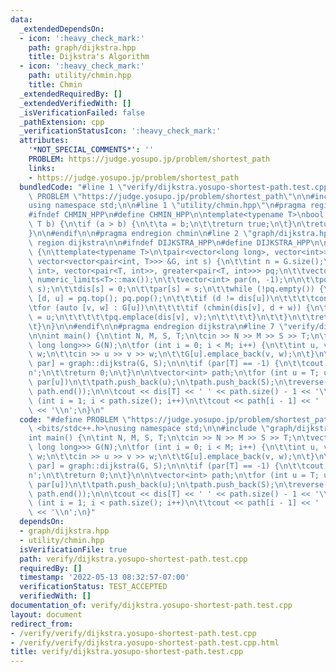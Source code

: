 ```yaml
---
data:
  _extendedDependsOn:
  - icon: ':heavy_check_mark:'
    path: graph/dijkstra.hpp
    title: Dijkstra's Algorithm
  - icon: ':heavy_check_mark:'
    path: utility/chmin.hpp
    title: Chmin
  _extendedRequiredBy: []
  _extendedVerifiedWith: []
  _isVerificationFailed: false
  _pathExtension: cpp
  _verificationStatusIcon: ':heavy_check_mark:'
  attributes:
    '*NOT_SPECIAL_COMMENTS*': ''
    PROBLEM: https://judge.yosupo.jp/problem/shortest_path
    links:
    - https://judge.yosupo.jp/problem/shortest_path
  bundledCode: "#line 1 \"verify/dijkstra.yosupo-shortest-path.test.cpp\"\n#define\
    \ PROBLEM \"https://judge.yosupo.jp/problem/shortest_path\"\n\n#include <bits/stdc++.h>\n\
    using namespace std;\n\n#line 1 \"utility/chmin.hpp\"\n#pragma region chmin\n\n\
    #ifndef CHMIN_HPP\n#define CHMIN_HPP\n\ntemplate<typename T>\nbool chmin(T &a,\
    \ T b) {\n\tif (a > b) {\n\t\ta = b;\n\t\treturn true;\n\t}\n\treturn false;\n\
    }\n\n#endif\n\n#pragma endregion chmin\n#line 2 \"graph/dijkstra.hpp\"\n\n#pragma\
    \ region dijkstra\n\n#ifndef DIJKSTRA_HPP\n#define DIJKSTRA_HPP\n\nnamespace graph\
    \ {\n\ttemplate<typename T>\n\tpair<vector<long long>, vector<int>> dijkstra(const\
    \ vector<vector<pair<int, T>>> &G, int s) {\n\t\tint n = G.size();\n\t\tpriority_queue<pair<T,\
    \ int>, vector<pair<T, int>>, greater<pair<T, int>>> pq;\n\t\tvector<T> dis(n,\
    \ numeric_limits<T>::max());\n\t\tvector<int> par(n, -1);\n\n\t\tpq.emplace(0,\
    \ s);\n\t\tdis[s] = 0;\n\t\tpar[s] = s;\n\t\twhile (!pq.empty()) {\n\t\t\tauto\
    \ [d, u] = pq.top(); pq.pop();\n\t\t\tif (d != dis[u])\n\t\t\t\tcontinue;\n\t\t\
    \tfor (auto [v, w] : G[u])\n\t\t\t\tif (chmin(dis[v], d + w)) {\n\t\t\t\t\tpar[v]\
    \ = u;\n\t\t\t\t\tpq.emplace(dis[v], v);\n\t\t\t\t}\n\t\t}\n\t\treturn {dis, par};\n\
    \t}\n}\n\n#endif\n\n#pragma endregion dijkstra\n#line 7 \"verify/dijkstra.yosupo-shortest-path.test.cpp\"\
    \n\nint main() {\n\tint N, M, S, T;\n\tcin >> N >> M >> S >> T;\n\tvector<vector<pair<int,\
    \ long long>>> G(N);\n\tfor (int i = 0; i < M; i++) {\n\t\tint u, v; long long\
    \ w;\n\t\tcin >> u >> v >> w;\n\t\tG[u].emplace_back(v, w);\n\t}\n\t\n\tauto [dis,\
    \ par] = graph::dijkstra(G, S);\n\n\tif (par[T] == -1) {\n\t\tcout << -1 << '\\\
    n';\n\t\treturn 0;\n\t}\n\n\tvector<int> path;\n\tfor (int u = T; u != S; u =\
    \ par[u])\n\t\tpath.push_back(u);\n\tpath.push_back(S);\n\treverse(path.begin(),\
    \ path.end());\n\n\tcout << dis[T] << ' ' << path.size() - 1 << '\\n';\n\tfor\
    \ (int i = 1; i < path.size(); i++)\n\t\tcout << path[i - 1] << ' ' << path[i]\
    \ << '\\n';\n}\n"
  code: "#define PROBLEM \"https://judge.yosupo.jp/problem/shortest_path\"\n\n#include\
    \ <bits/stdc++.h>\nusing namespace std;\n\n#include \"graph/dijkstra.hpp\"\n\n\
    int main() {\n\tint N, M, S, T;\n\tcin >> N >> M >> S >> T;\n\tvector<vector<pair<int,\
    \ long long>>> G(N);\n\tfor (int i = 0; i < M; i++) {\n\t\tint u, v; long long\
    \ w;\n\t\tcin >> u >> v >> w;\n\t\tG[u].emplace_back(v, w);\n\t}\n\t\n\tauto [dis,\
    \ par] = graph::dijkstra(G, S);\n\n\tif (par[T] == -1) {\n\t\tcout << -1 << '\\\
    n';\n\t\treturn 0;\n\t}\n\n\tvector<int> path;\n\tfor (int u = T; u != S; u =\
    \ par[u])\n\t\tpath.push_back(u);\n\tpath.push_back(S);\n\treverse(path.begin(),\
    \ path.end());\n\n\tcout << dis[T] << ' ' << path.size() - 1 << '\\n';\n\tfor\
    \ (int i = 1; i < path.size(); i++)\n\t\tcout << path[i - 1] << ' ' << path[i]\
    \ << '\\n';\n}"
  dependsOn:
  - graph/dijkstra.hpp
  - utility/chmin.hpp
  isVerificationFile: true
  path: verify/dijkstra.yosupo-shortest-path.test.cpp
  requiredBy: []
  timestamp: '2022-05-13 08:32:57-07:00'
  verificationStatus: TEST_ACCEPTED
  verifiedWith: []
documentation_of: verify/dijkstra.yosupo-shortest-path.test.cpp
layout: document
redirect_from:
- /verify/verify/dijkstra.yosupo-shortest-path.test.cpp
- /verify/verify/dijkstra.yosupo-shortest-path.test.cpp.html
title: verify/dijkstra.yosupo-shortest-path.test.cpp
---
```

